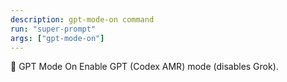 ```yaml
---
description: gpt-mode-on command
run: "super-prompt"
args: ["gpt-mode-on"]
---
```


🤖 GPT Mode On
Enable GPT (Codex AMR) mode (disables Grok).
